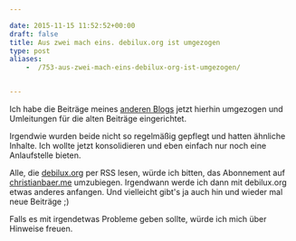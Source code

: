 ```yaml
---

date: 2015-11-15 11:52:52+00:00
draft: false
title: Aus zwei mach eins. debilux.org ist umgezogen
type: post
aliases:
    -  /753-aus-zwei-mach-eins-debilux-org-ist-umgezogen/


---
```


Ich habe die Beiträge meines [anderen Blogs](https://debilux.org) jetzt hierhin umgezogen und Umleitungen für die alten Beiträge eingerichtet.

Irgendwie wurden beide nicht so regelmäßig gepflegt und hatten ähnliche Inhalte. Ich wollte jetzt konsolidieren und eben einfach nur noch eine Anlaufstelle bieten.

Alle, die [debilux.org](https://debilux.org) per RSS lesen, würde ich bitten, das Abonnement auf [christianbaer.me](https://christianbaer.me) umzubiegen. Irgendwann werde ich dann mit debilux.org etwas anderes anfangen. Und vielleicht gibt's ja auch hin und wieder mal neue Beiträge ;)

Falls es mit irgendetwas Probleme geben sollte, würde ich mich über Hinweise freuen.
